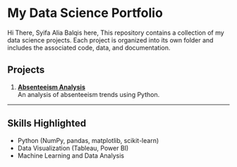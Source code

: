 # My Data Science Portfolio

Hi There, Syifa Alia Balqis here, This repository contains a collection of my data science projects. Each project is organized into its own folder and includes the associated code, data, and documentation.


## Projects
1. **[Absenteeism Analysis](./Absenteeism-Analysis/README.md)**  
   An analysis of absenteeism trends using Python.

---

## Skills Highlighted
- Python (NumPy, pandas, matplotlib, scikit-learn)
- Data Visualization (Tableau, Power BI)
- Machine Learning and Data Analysis

